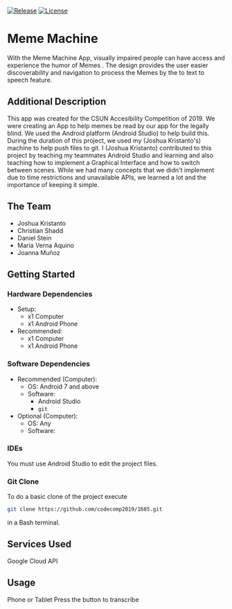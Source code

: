 [![Release](https://img.shields.io/github/release/codecomp2019/1685/all.svg)](https://github.com/codecomp2019/1685/releases)
[![License](https://img.shields.io/github/license/codecomp2019/1685.svg)](LICENSE)

# Meme Machine
With the Meme Machine App, visually impaired people can have access and experience the humor of Memes .
The design provides the user easier discoverability and navigation to process the Memes by the to text to speech feature.
## Additional Description
This app was created for the CSUN Accesibility Competition of 2019. We were creating an App to help memes be read by our app for the legally blind. We used the Android platform (Android Studio) to help build this. During the duration of this project, we used my (Joshua Kristanto's) machine to help push files to git. I (Joshua Kristanto) contributed to this project by teaching my teammates Android Studio and learning and also teaching how to implement a Graphical Interface and how to switch between scenes. While we had many concepts that we didn't implement due to time restrictions and unavailable APIs, we learned a lot and the importance of keeping it simple.
## The Team
* Joshua Kristanto
* Christian Shadd
* Daniel Stein
* Maria Verna Aquino 
* Joanna Muñoz
## Getting Started

### Hardware Dependencies 
* Setup:
    - x1 Computer
    - x1 Android Phone
* Recommended:
    - x1 Computer
    - x1 Android Phone

### Software Dependencies
* Recommended (Computer):
    - OS: Android 7 and above
    - Software:
        - Android Studio
        - ``git``
* Optional (Computer):
    - OS: Any
    - Software:

### IDEs
You must use Android Studio to edit the project files.

### Git Clone
To do a basic clone of the project execute
```bash
git clone https://github.com/codecomp2019/1685.git
```
in a Bash terminal.

## Services Used
Google Cloud API

## Usage
Phone or Tablet
Press the button to transcribe

